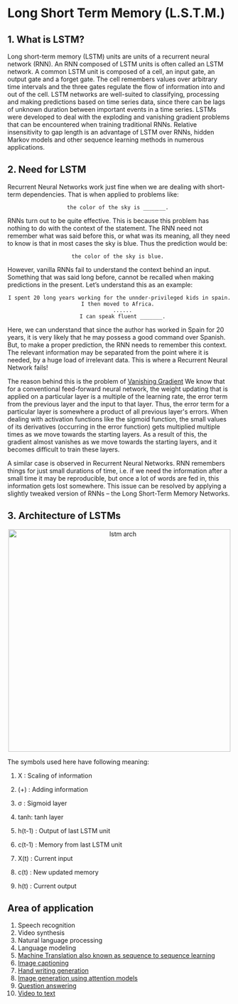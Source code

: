 # Long Short Term Memory (L.S.T.M.)


## 1. What is LSTM?
Long short-term memory (LSTM) units are units of a recurrent neural network (RNN). An RNN composed of LSTM units is often called an LSTM network. A common LSTM unit is composed of a cell, an input gate, an output gate and a forget gate. The cell remembers values over arbitrary time intervals and the three gates regulate the flow of information into and out of the cell.
LSTM networks are well-suited to classifying, processing and making predictions based on time series data, since there can be lags of unknown duration between important events in a time series. LSTMs were developed to deal with the exploding and vanishing gradient problems that can be encountered when training traditional RNNs. Relative insensitivity to gap length is an advantage of LSTM over RNNs, hidden Markov models and other sequence learning methods in numerous applications.



## 2. Need for LSTM
Recurrent Neural Networks work just fine when we are dealing with short-term dependencies. That is when applied to problems like:

<p align="center"><code>the color of the sky is _______. </code></p>

RNNs turn out to be quite effective. This is because this problem has nothing to do with the context of the statement. The RNN need not remember what was said before this, or what was its meaning, all they need to know is that in most cases the sky is blue. Thus the prediction would be:

<p align="center"><code>the color of the sky is blue. </code></p>

However, vanilla RNNs fail to understand the context behind an input. Something that was said long before, cannot be recalled when making predictions in the present. Let’s understand this as an example:

<p align="center"><code>I spent 20 long years working for the unnder-privileged kids in spain. I then moved to Africa. 
  ......
  I can speak fluent _______.</code></p>

Here, we can understand that since the author has worked in Spain for 20 years, it is very likely that he may possess a good command over Spanish. But, to make a proper prediction, the RNN needs to remember this context. The relevant information may be separated from the point where it is needed, by a huge load of irrelevant data. This is where a Recurrent Neural Network fails!

The reason behind this is the problem of [Vanishing Gradient](https://medium.com/@anishsingh20/the-vanishing-gradient-problem-48ae7f501257) We know that for a conventional feed-forward neural network, the weight updating that is applied on a particular layer is a multiple of the learning rate, the error term from the previous layer and the input to that layer. Thus, the error term for a particular layer is somewhere a product of all previous layer's errors. When dealing with activation functions like the sigmoid function, the small values of its derivatives (occurring in the error function) gets multiplied multiple times as we move towards the starting layers. As a result of this, the gradient almost vanishes as we move towards the starting layers, and it becomes difficult to train these layers.

A similar case is observed in Recurrent Neural Networks. RNN remembers things for just small durations of time, i.e. if we need the information after a small time it may be reproducible, but once a lot of words are fed in, this information gets lost somewhere. This issue can be resolved by applying a slightly tweaked version of RNNs – the Long Short-Term Memory Networks.



## 3. Architecture of LSTMs

<p align="center"><img width=500 alt="lstm arch" src="https://s3-ap-south-1.amazonaws.com/av-blog-media/wp-content/uploads/2017/12/10131302/13.png"></p>

The symbols used here have following meaning:

  1. X : Scaling of information

  2. (+) : Adding information

  3. σ : Sigmoid layer

  4. tanh: tanh layer

  5. h(t-1) : Output of last LSTM unit

  6. c(t-1) : Memory from last LSTM unit

  7. X(t) : Current input

  8. c(t) : New updated memory

  9. h(t) : Current output



## Area of application
 1. Speech recognition
 2. Video synthesis
 3. Natural language processing
 4. Language modeling
 5. [Machine Translation also known as sequence to sequence learning](https://arxiv.org/pdf/1409.3215.pdf)
 6. [Image captioning ](https://arxiv.org/pdf/1411.4555v2.pdf)
 7. [Hand writing generation](https://arxiv.org/pdf/1502.04623v2.pdf)
 8. [Image generation using attention models](https://arxiv.org/pdf/1502.04623v2.pdf)
 9. [Question answering](http://www.aclweb.org/anthology/P15-2116)
10. [Video to text](https://arxiv.org/pdf/1505.00487v3.pdf)
